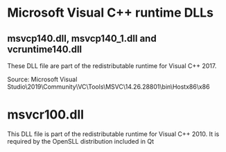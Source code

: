 # Microsoft Visual C++ runtime DLLs

## msvcp140.dll, msvcp140_1.dll and vcruntime140.dll

These DLL file are part of the redistributable runtime for Visual C++ 2017.

Source: Microsoft Visual Studio\2019\Community\VC\Tools\MSVC\14.26.28801\bin\Hostx86\x86

# msvcr100.dll

This DLL file is part of the redistributable runtime for Visual C++ 2010.
It is required by the OpenSLL distribution included in Qt 
